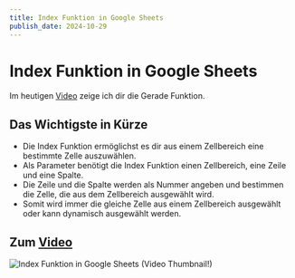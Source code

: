 ```yaml
---
title: Index Funktion in Google Sheets
publish_date: 2024-10-29
---
```


# Index Funktion in Google Sheets

Im heutigen [Video](https://youtu.be/K8WnKbH6i_g) zeige ich dir die Gerade Funktion. 

## Das Wichtigste in Kürze

- Die Index Funktion ermöglichst es dir aus einem Zellbereich eine bestimmte Zelle auszuwählen.
- Als Parameter benötigt die Index Funktion einen Zellbereich, eine Zeile und eine Spalte.
- Die Zeile und die Spalte werden als Nummer angeben und bestimmen die Zelle, die aus dem Zellbereich ausgewählt wird.
- Somit wird immer die gleiche Zelle aus einem Zellbereich ausgewählt oder kann dynamisch ausgewählt werden.

## Zum [Video](https://youtu.be/K8WnKbH6i_g)

![Index Funktion in Google Sheets (Video Thumbnail!)](../../thumbnails/Fertig650.png "Index Funktion in Google Sheets (Video Thumbnail!)")